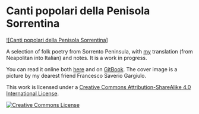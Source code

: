 # Canti popolari della Penisola Sorrentina

[![Canti popolari della Penisola Sorrentina]](media/cover.jpg)

A selection of folk poetry from Sorrento Peninsula, with [my](https://robertoreale.me) translation (from Neapolitan into Italian) and notes. It is a work in progress.

You can read it online both [here](manuscript/SUMMARY.md) and on [GitBook](https://robertoreale.gitbooks.io/sorrento). The cover image is a picture by my dearest friend Francesco Saverio Gargiulo.

This work is licensed under a <a rel="license" href="http://creativecommons.org/licenses/by-sa/4.0/">Creative Commons Attribution-ShareAlike 4.0 International License</a>.

<a rel="license" href="http://creativecommons.org/licenses/by-sa/4.0/"><img alt="Creative Commons License" style="border-width:0" src="https://i.creativecommons.org/l/by-sa/4.0/88x31.png" /></a>
